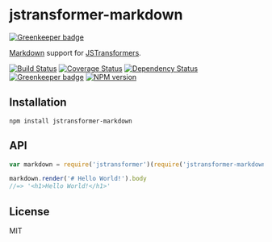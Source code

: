 # jstransformer-markdown

[![Greenkeeper badge](https://badges.greenkeeper.io/jstransformers/jstransformer-markdown.svg)](https://greenkeeper.io/)

[Markdown](http://npm.im/markdown) support for [JSTransformers](http://github.com/jstransformers).

[![Build Status](https://img.shields.io/travis/jstransformers/jstransformer-markdown/master.svg)](https://travis-ci.org/jstransformers/jstransformer-markdown)
[![Coverage Status](https://img.shields.io/codecov/c/github/jstransformers/jstransformer-markdown/master.svg)](https://codecov.io/gh/jstransformers/jstransformer-markdown)
[![Dependency Status](https://img.shields.io/david/jstransformers/jstransformer-markdown/master.svg)](http://david-dm.org/jstransformers/jstransformer-markdown)
[![Greenkeeper badge](https://badges.greenkeeper.io/jstransformers/jstransformer-markdown.svg)](https://greenkeeper.io/)
[![NPM version](https://img.shields.io/npm/v/jstransformer-markdown.svg)](https://www.npmjs.org/package/jstransformer-markdown)

## Installation

    npm install jstransformer-markdown

## API

```js
var markdown = require('jstransformer')(require('jstransformer-markdown'))

markdown.render('# Hello World!').body
//=> '<h1>Hello World!</h1>'
```

## License

MIT
